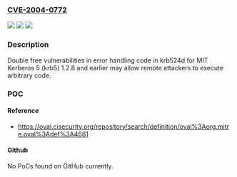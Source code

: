 ### [CVE-2004-0772](https://cve.mitre.org/cgi-bin/cvename.cgi?name=CVE-2004-0772)
![](https://img.shields.io/static/v1?label=Product&message=n%2Fa&color=blue)
![](https://img.shields.io/static/v1?label=Version&message=n%2Fa%20&color=brightgreen)
![](https://img.shields.io/static/v1?label=Vulnerability&message=n%2Fa&color=brightgreen)

### Description

Double free vulnerabilities in error handling code in krb524d for MIT Kerberos 5 (krb5) 1.2.8 and earlier may allow remote attackers to execute arbitrary code.

### POC

#### Reference
- https://oval.cisecurity.org/repository/search/definition/oval%3Aorg.mitre.oval%3Adef%3A4661

#### Github
No PoCs found on GitHub currently.

